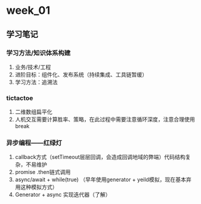 # week_01
## 学习笔记
### 学习方法/知识体系构建 
1. 业务/技术/工程 
2. 进阶目标：组件化、发布系统（持续集成、工具链暂缓）
3. 学习方法：追溯法 
### tictactoe 
1. 二维数组扁平化 
2. 人机交互需要计算胜率、策略，在此过程中需要注意循环深度，注意合理使用break 

### 异步编程——红绿灯 
1. callback方式（setTimeout层层回调，会造成回调地域的弊端）代码结构复杂，不易维护 
2. promise .then链式调用 
3. async/await + while(true)  （早年使用generator + yeild模拟，现在基本弃用这种模拟方式）
4. Generator + async 实现迭代器（了解）